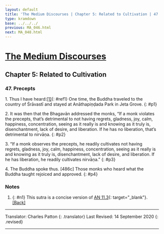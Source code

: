 ```yaml
---
layout: default
title: 'The Medium Discourses | Chapter 5: Related to Cultivation | 47. Precepts'
type: kramdown
base: ../../../
previous: MA_046.html
next: MA_048.html
---
```


# [The Medium Discourses](index.html)
## Chapter 5: Related to Cultivation
### 47. Precepts

1\. Thus I have heard:[\[1\]](#n1){: #ref1} One time, the Buddha traveled to the country of Śrāvastī and stayed at Anāthapiṇḍada Park in Jeta Grove.
{: #p1}

2\. It was then that the Bhagavān addressed the monks, “If a monk violates the precepts, that’s detrimental to not having regrets, gladness, joy, calm, happiness, concentration, seeing as it really is and knowing as it truly is, disenchantment, lack of desire, and liberation. If he has no liberation, that’s detrimental to nirvāṇa.
{: #p2}

3\. “If a monk observes the precepts, he readily cultivates not having regrets, gladness, joy, calm, happiness, concentration, seeing as it really is and knowing as it truly is, disenchantment, lack of desire, and liberation. If he has liberation, he readily cultivates nirvāṇa.”
{: #p3}

4\. The Buddha spoke thus. [486c] Those monks who heard what the Buddha taught rejoiced and approved.
{: #p4}

### Notes
1. {: #n1} This sutra is a concise version of [AN 11.3](https://suttacentral.net/an11.3){: target="_blank"}. [\[Back\]](#ref1)

---

Translator: Charles Patton
{: .translator}
Last Revised: 14 September 2020
{: .revised}

---
